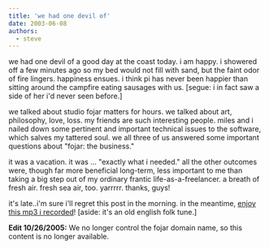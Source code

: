 ```yaml
---
title: 'we had one devil of'
date: 2003-06-08
authors:
  - steve
---
```


we had one devil of a good day at the coast today. i am happy. i showered off a few minutes ago so my bed would not fill with sand, but the faint odor of fire lingers. happiness ensues. i think pi has never been happier than sitting around the campfire eating sausages with us. \[segue: i in fact saw a side of her i'd never seen before.\]

we talked about studio fojar matters for hours. we talked about art, philosophy, love, loss. my friends are such interesting people. miles and i nailed down some pertinent and important technical issues to the software, which salves my tattered soul. we all three of us answered some important questions about "fojar: the business."

it was a vacation. it was ... "exactly what i needed." all the other outcomes were, though far more beneficial long-term, less important to me than taking a big step out of my ordinary frantic life-as-a-freelancer. a breath of fresh air. fresh sea air, too. yarrrrr. thanks, guys!

it's late..i'm sure i'll regret this post in the morning. in the meantime, [enjoy this mp3 i recorded](http://fojar.com/~steve/music/accordion/maggot.mp3)! \[aside: it's an old english folk tune.\]

**Edit 10/26/2005:** We no longer control the fojar domain name, so this content is no longer available.
